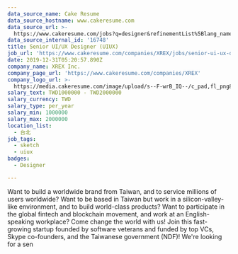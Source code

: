 ```yaml
---
data_source_name: Cake Resume
data_source_hostname: www.cakeresume.com
data_source_url: >-
  https://www.cakeresume.com/jobs?q=designer&refinementList%5Blang_name%5D%5B0%5D=English&refinementList%5Bsalary_type%5D=per_year
data_source_internal_id: '16748'
title: Senior UI/UX Designer (UIUX)
job_url: 'https://www.cakeresume.com/companies/XREX/jobs/senior-ui-ux-designer-uiux'
date: 2019-12-31T05:20:57.890Z
company_name: XREX Inc.
company_page_url: 'https://www.cakeresume.com/companies/XREX'
company_logo_url: >-
  https://media.cakeresume.com/image/upload/s--F-wrB_IQ--/c_pad,fl_png8,h_200,w_200/v1577753848/tuw4wffo97drgklzeouz.png
salary_text: TWD1000000 - TWD2000000
salary_currency: TWD
salary_type: per_year
salary_min: 1000000
salary_max: 2000000
location_list:
  - 台北
job_tags:
  - sketch
  - uiux
badges:
  - Designer

---
```


Want to build a worldwide brand from Taiwan, and to service millions of users worldwide? Want to be based in Taiwan but work in a silicon-valley-like environment, and to build world-class products? Want to participate in the global fintech and blockchain movement, and work at an English-speaking workplace? Come change the world with us! Join this fast-growing startup founded by software veterans and funded by top VCs, Skype co-founders, and the Taiwanese government (NDF)! We're looking for a sen